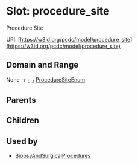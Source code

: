 
# Slot: procedure_site


Procedure Site

URI: [https://w3id.org/pcdc/model/procedure_site](https://w3id.org/pcdc/model/procedure_site)


## Domain and Range

None &#8594;  <sub>0..1</sub> [ProcedureSiteEnum](ProcedureSiteEnum.md)

## Parents


## Children


## Used by

 * [BiopsyAndSurgicalProcedures](BiopsyAndSurgicalProcedures.md)
